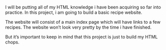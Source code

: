 I will be putting all of my HTML knowledge i have been acquiring so far into practice. In this project, i am going to build a basic recipe website.

The website will consist of a main index page which will have links to a few recipes. The website won’t look very pretty by the time i have finished.

But it’s important to keep in mind that this project is just to build my HTML chops.
